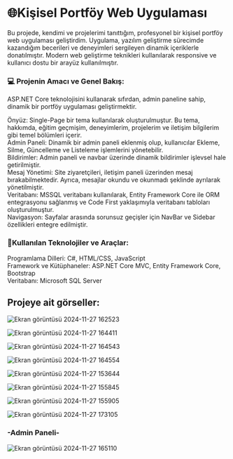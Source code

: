 # 🌐Kişisel Portföy Web Uygulaması<br>
Bu projede, kendimi ve projelerimi tanıttığım, profesyonel bir kişisel portföy web uygulaması geliştirdim. Uygulama, yazılım geliştirme sürecimde kazandığım becerileri ve deneyimleri sergileyen dinamik içeriklerle donatılmıştır. Modern web geliştirme teknikleri kullanılarak responsive ve kullanıcı dostu bir arayüz kullanılmıştır.<br>

### 💻 Projenin Amacı ve Genel Bakış:<br>
ASP.NET Core teknolojisini kullanarak sıfırdan, admin paneline sahip, dinamik bir portföy uygulaması geliştirmektir.<br>

Önyüz: Single-Page bir tema kullanılarak oluşturulmuştur. Bu tema, hakkımda, eğitim geçmişim, deneyimlerim, projelerim ve iletişim bilgilerim gibi temel bölümleri içerir.<br>
Admin Paneli: Dinamik bir admin paneli eklenmiş olup, kullanıcılar Ekleme, Silme, Güncelleme ve Listeleme işlemlerini yönetebilir.<br>
Bildirimler: Admin paneli ve navbar üzerinde dinamik bildirimler işlevsel hale getirilmiştir.<br>
Mesaj Yönetimi: Site ziyaretçileri, iletişim paneli üzerinden mesaj bırakabilmektedir. Ayrıca, mesajlar okundu ve okunmadı şeklinde ayrılarak yönetilmiştir.<br>
Veritabanı: MSSQL veritabanı kullanılarak, Entity Framework Core ile ORM entegrasyonu sağlanmış ve Code First yaklaşımıyla veritabanı tabloları oluşturulmuştur.<br>
Navigasyon: Sayfalar arasında sorunsuz geçişler için NavBar ve Sidebar özellikleri entegre edilmiştir.<br>

### 🚀Kullanılan Teknolojiler ve Araçlar:<br>
Programlama Dilleri: C#, HTML/CSS, JavaScript<br>
Framework ve Kütüphaneler: ASP.NET Core MVC, Entity Framework Core, Bootstrap<br>
Veritabanı: Microsoft SQL Server<br>

## Projeye ait görseller:
![Ekran görüntüsü 2024-11-27 162523](https://github.com/user-attachments/assets/4d265f12-a109-43f0-9151-d65694583f70)

![Ekran görüntüsü 2024-11-27 164411](https://github.com/user-attachments/assets/4703dfcb-d32d-4343-8544-6e46958311df)

![Ekran görüntüsü 2024-11-27 164543](https://github.com/user-attachments/assets/fd56d207-920f-41ec-a48a-3b415b3fa90c)

![Ekran görüntüsü 2024-11-27 164554](https://github.com/user-attachments/assets/ecd3d1b3-6625-4f34-99e4-8c485f976059)

![Ekran görüntüsü 2024-11-27 153644](https://github.com/user-attachments/assets/567044e4-c8eb-40a3-841d-7478c6f64a7a)

![Ekran görüntüsü 2024-11-27 155845](https://github.com/user-attachments/assets/88567d16-397f-4631-b95f-1299a08ce570)

![Ekran görüntüsü 2024-11-27 155905](https://github.com/user-attachments/assets/507d9799-e561-47f6-9ab3-146eb8ecde66)

![Ekran görüntüsü 2024-11-27 173105](https://github.com/user-attachments/assets/632dfa35-e4d6-4ac3-8d6d-fa76977d0568)
### -Admin Paneli-
![Ekran görüntüsü 2024-11-27 165110](https://github.com/user-attachments/assets/d14b550b-9ad9-4360-9630-e9135010acb1)
